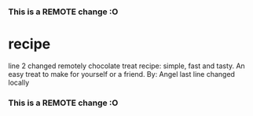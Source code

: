 ### This is a REMOTE change :O
# recipe
line 2 changed remotely
chocolate treat recipe: simple, fast and tasty. An easy treat to make for yourself or a friend. 
By: Angel 
last line changed locally
### This is a REMOTE change :O
